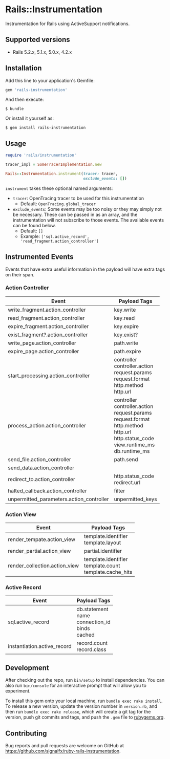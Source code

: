 # Rails::Instrumentation

Instrumentation for Rails using ActiveSupport notifications.

## Supported versions

- Rails 5.2.x, 5.1.x, 5.0.x, 4.2.x

## Installation

Add this line to your application's Gemfile:

```ruby
gem 'rails-instrumentation'
```

And then execute:

    $ bundle

Or install it yourself as:

    $ gem install rails-instrumentation

## Usage

```ruby
require 'rails/instrumentation'

tracer_impl = SomeTracerImplementation.new

Rails::Instrumentation.instrument(tracer: tracer,
                                  exclude_events: [])
```

`instrument` takes these optional named arguments:
- `tracer`: OpenTracing tracer to be used for this instrumentation
    - Default: `OpenTracing.global_tracer`
- `exclude_events`: Some events may be too noisy or they may simply not be
  necessary. These can be passed in as an array, and the instrumentation will
  not subscribe to those events. The available events can be found below.
    - Default: `[]`
    - Example: `['sql.active_record', 'read_fragment.action_controller']`

## Instrumented Events

Events that have extra useful information in the payload will have extra tags on
their span.

### Action Controller

| Event                                    | Payload Tags                                                                                                                                                   |
| ---                                      | ---                                                                                                                                                            |
| write_fragment.action_controller         | key.write                                                                                                                                                      |
| read_fragment.action_controller          | key.read                                                                                                                                                       |
| expire_fragment.action_controller        | key.expire                                                                                                                                                     |
| exist_fragment?.action_controller        | key.exist?                                                                                                                                                     |
| write_page.action_controller             | path.write                                                                                                                                                     |
| expire_page.action_controller            | path.expire                                                                                                                                                    |
| start_processing.action_controller       | controller<br> controller.action<br> request.params<br> request.format<br> http.method<br> http.url                                                            |
| process_action.action_controller         | controller<br> controller.action<br> request.params<br> request.format<br> http.method<br> http.url<br> http.status_code<br> view.runtime_ms<br> db.runtime_ms |
| send_file.action_controller              | path.send                                                                                                                                                      |
| send_data.action_controller              |                                                                                                                                                                |
| redirect_to.action_controller            | http.status_code<br> redirect.url                                                                                                                              |
| halted_callback.action_controller        | filter                                                                                                                                                         |
| unpermitted_parameters.action_controller | unpermitted_keys                                                                                                                                               |
### Action View

| Event                         | Payload Tags                                                   |
| ---                           | ---                                                            |
| render_tempate.action_view    | template.identifier<br> template.layout                        |
| render_partial.action_view    | partial.identifier                                             |
| render_collection.action_view | template.identifier<br> template.count<br> template.cache_hits |

### Active Record

| Event                       | Payload Tags                                                 |
| ---                         | ---                                                          |
| sql.active_record           | db.statement<br> name<br> connection_id<br> binds<br> cached |
| instantiation.active_record | record.count<br> record.class                                |

## Development

After checking out the repo, run `bin/setup` to install dependencies. You can also run `bin/console` for an interactive prompt that will allow you to experiment.

To install this gem onto your local machine, run `bundle exec rake install`. To release a new version, update the version number in `version.rb`, and then run `bundle exec rake release`, which will create a git tag for the version, push git commits and tags, and push the `.gem` file to [rubygems.org](https://rubygems.org).

## Contributing

Bug reports and pull requests are welcome on GitHub at https://github.com/signalfx/ruby-rails-instrumentation.
